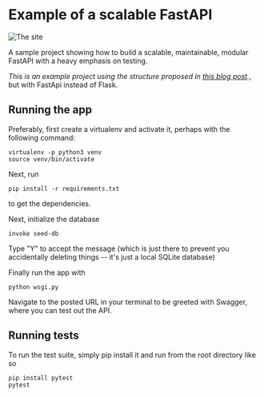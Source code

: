# Example of a scalable FastAPI

![The site](docs/site.png)

A sample project showing how to build a scalable, maintainable, modular FastAPI with a heavy emphasis on testing.

_This is an example project using the structure proposed in [this blog post](https://apryor6.github.io/2019-05-20-flask-api-example/)._, but with FastApi instead of Flask.


## Running the app

Preferably, first create a virtualenv and activate it, perhaps with the following command:

```
virtualenv -p python3 venv
source venv/bin/activate
```

Next, run

```
pip install -r requirements.txt
```

to get the dependencies.

Next, initialize the database

```
invoke seed-db
```

Type "Y" to accept the message (which is just there to prevent you accidentally deleting things -- it's just a local SQLite database)

Finally run the app with

```
python wsgi.py
```

Navigate to the posted URL in your terminal to be greeted with Swagger, where you can test out the API.




## Running tests

To run the test suite, simply pip install it and run from the root directory like so

```
pip install pytest
pytest
```


